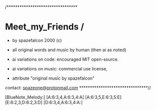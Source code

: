 /*********************************

# Meet_my_Friends /

 - by spazefalcon 2000 (c)

 - all original words and music by human (then ai as noted)

 - ai variations on code: encouraged MIT open-source.

 - ai variations on music: commercial use license,

 - attribute "original music by spazefalcon"

 contact: spazeone@protonmail.com
********************************//

[BlueNote_Melody:]
[A:6:3,4,A:6:3,4:A]
[A:6:3,5,E:6:3,5:E]
[E:6:2,3,D:6:2,3:D]
[D:6:3,4,A:6:3,4:A:]
